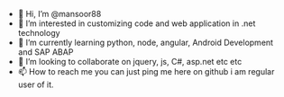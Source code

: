 - 👋 Hi, I’m @mansoor88
- 👀 I’m interested in customizing code and web application in .net technology
- 🌱 I’m currently learning python, node, angular, Android Development and SAP ABAP
- 💞️ I’m looking to collaborate on jquery, js, C#, asp.net etc etc
- 📫 How to reach me you can just ping me here on github i am regular user of it.

<!---
mansoor88/mansoor88 is a ✨ special ✨ repository because its `README.md` (this file) appears on your GitHub profile.
You can click the Preview link to take a look at your changes.
--->
